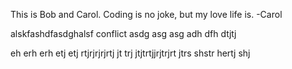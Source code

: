 This is Bob and Carol. Coding is no joke, but my love life is. -Carol

alskfashdfasdghalsf
conflict
asdg
asg
asg
adh
dfh
dtjtj

eh
erh
erh
etj
etj
rtjrjrjrjrtj
jt
trj
jtjtrtjjrjtrjrt
jtrs
shstr
hertj
shj
